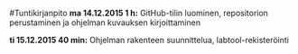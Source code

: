 #Tuntikirjanpito
**ma 14.12.2015 1 h:**
GitHub-tilin luominen, repositorion perustaminen ja ohjelman kuvauksen kirjoittaminen

**ti 15.12.2015 40 min:**
Ohjelman rakenteen suunnittelua, labtool-rekisteröinti
